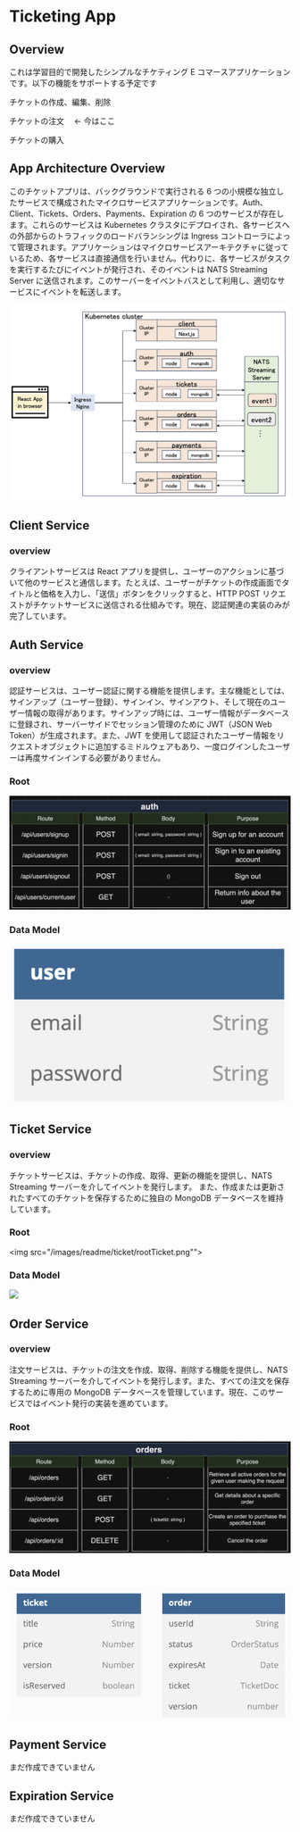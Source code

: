 # Ticketing App

## Overview

これは学習目的で開発したシンプルなチケティング E コマースアプリケーションです。以下の機能をサポートする予定です

チケットの作成、編集、削除

チケットの注文　 ← 今はここ

チケットの購入

## App Architecture Overview

このチケットアプリは、バックグラウンドで実行される 6 つの小規模な独立したサービスで構成されたマイクロサービスアプリケーションです。Auth、Client、Tickets、Orders、Payments、Expiration の 6 つのサービスが存在します。これらのサービスは Kubernetes クラスタにデプロイされ、各サービスへの外部からのトラフィックのロードバランシングは Ingress コントローラによって管理されます。アプリケーションはマイクロサービスアーキテクチャに従っているため、各サービスは直接通信を行いません。代わりに、各サービスがタスクを実行するたびにイベントが発行され、そのイベントは NATS Streaming Server に送信されます。このサーバーをイベントバスとして利用し、適切なサービスにイベントを転送します。

<img src="/images/readme/appImage.png">

## Client Service

### overview

クライアントサービスは React アプリを提供し、ユーザーのアクションに基づいて他のサービスと通信します。たとえば、ユーザーがチケットの作成画面でタイトルと価格を入力し、「送信」ボタンをクリックすると、HTTP POST リクエストがチケットサービスに送信される仕組みです。現在、認証関連の実装のみが完了しています。

## Auth Service

### overview

認証サービスは、ユーザー認証に関する機能を提供します。主な機能としては、サインアップ（ユーザー登録）、サインイン、サインアウト、そして現在のユーザー情報の取得があります。サインアップ時には、ユーザー情報がデータベースに登録され、サーバーサイドでセッション管理のために JWT（JSON Web Token）が生成されます。また、JWT を使用して認証されたユーザー情報をリクエストオブジェクトに追加するミドルウェアもあり、一度ログインしたユーザーは再度サインインする必要がありません。

### Root

<img src="/images/readme/auth/rootAuth.png">

### Data Model

<img src="/images/readme/auth/dataAuth.png">

## Ticket Service

### overview

チケットサービスは、チケットの作成、取得、更新の機能を提供し、NATS Streaming サーバーを介してイベントを発行します。 また、作成または更新されたすべてのチケットを保存するために独自の MongoDB データベースを維持しています。

### Root

<img src="/images/readme/ticket/rootTicket.png"">

### Data Model

<img src="/images/readme/tiket/dataTicket.png" width="300">

## Order Service

### overview

注文サービスは、チケットの注文を作成、取得、削除する機能を提供し、NATS Streaming サーバーを介してイベントを発行します。また、すべての注文を保存するために専用の MongoDB データベースを管理しています。現在、このサービスではイベント発行の実装を進めています。

### Root

<img src="/images/readme/order/rootOrder.png">

### Data Model

<img src="/images/readme/order/dataOrder.png">

## Payment Service

まだ作成できていません

## Expiration Service

まだ作成できていません
